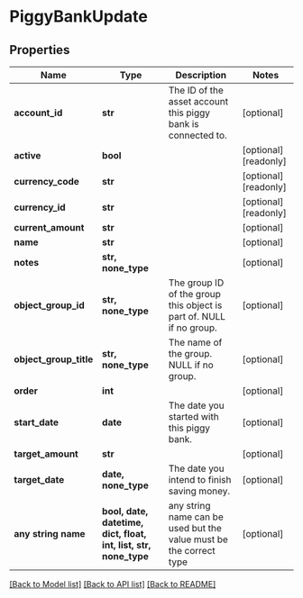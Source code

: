 # PiggyBankUpdate


## Properties
Name | Type | Description | Notes
------------ | ------------- | ------------- | -------------
**account_id** | **str** | The ID of the asset account this piggy bank is connected to. | [optional] 
**active** | **bool** |  | [optional] [readonly] 
**currency_code** | **str** |  | [optional] [readonly] 
**currency_id** | **str** |  | [optional] [readonly] 
**current_amount** | **str** |  | [optional] 
**name** | **str** |  | [optional] 
**notes** | **str, none_type** |  | [optional] 
**object_group_id** | **str, none_type** | The group ID of the group this object is part of. NULL if no group. | [optional] 
**object_group_title** | **str, none_type** | The name of the group. NULL if no group. | [optional] 
**order** | **int** |  | [optional] 
**start_date** | **date** | The date you started with this piggy bank. | [optional] 
**target_amount** | **str** |  | [optional] 
**target_date** | **date, none_type** | The date you intend to finish saving money. | [optional] 
**any string name** | **bool, date, datetime, dict, float, int, list, str, none_type** | any string name can be used but the value must be the correct type | [optional]

[[Back to Model list]](../README.md#documentation-for-models) [[Back to API list]](../README.md#documentation-for-api-endpoints) [[Back to README]](../README.md)



